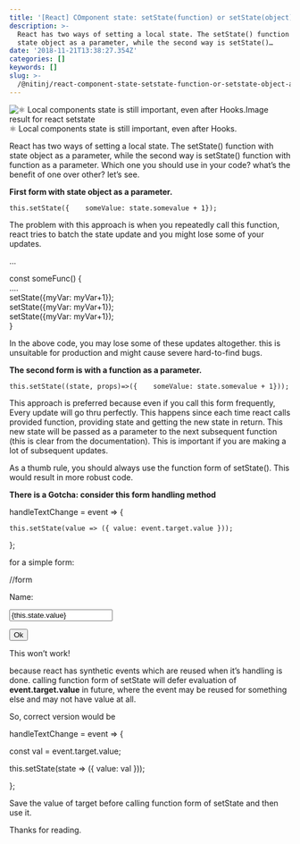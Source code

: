 ```yaml
---
title: '[React] COmponent state: setState(function) or setState(object)?'
description: >-
  React has two ways of setting a local state. The setState() function with
  state object as a parameter, while the second way is setState()…
date: '2018-11-21T13:38:27.354Z'
categories: []
keywords: []
slug: >-
  /@nitinj/react-component-state-setstate-function-or-setstate-object-a59d275e45d7
---
```


![⚛️ Local components state is still important, even after Hooks.Image result for react setstate](https://cdn-images-1.medium.com/max/800/1*JLfnJyOTlxwknAB9oQ4FFg.png)
⚛️ Local components state is still important, even after Hooks.

React has two ways of setting a local state. The setState() function with state object as a parameter, while the second way is setState() function with function as a parameter. Which one you should use in your code? what’s the benefit of one over other? let’s see.

**First form with state object as a parameter.**

```
this.setState({    someValue: state.somevalue + 1});
```

The problem with this approach is when you repeatedly call this function, react tries to batch the state update and you might lose some of your updates.

...

const someFunc() {  
    ....  
    setState({myVar: myVar+1});  
    setState({myVar: myVar+1});  
    setState({myVar: myVar+1});  
}

In the above code, you may lose some of these updates altogether. this is unsuitable for production and might cause severe hard-to-find bugs.

**The second form is with a function as a parameter.**

```
this.setState((state, props)=>({    someValue: state.somevalue + 1}));
```

This approach is preferred because even if you call this form frequently, Every update will go thru perfectly. This happens since each time react calls provided function, providing state and getting the new state in return. This new state will be passed as a parameter to the next subsequent function (this is clear from the documentation). This is important if you are making a lot of subsequent updates.

As a thumb rule, you should always use the function form of setState(). This would result in more robust code.

**There is a Gotcha: consider this form handling method**

handleTextChange = event => {

    this.setState(value => ({ value: event.target.value }));

};

for a simple form:

//form

<form onSubmit={this.handleSubmit}>

<label>Name:

<input type="text" value={this.state.value}   
onChange={this.handleTextChange} />  
</label>

<button type="submit">Ok</button>

</form>

This won’t work!

because react has synthetic events which are reused when it’s handling is done. calling function form of setState will defer evaluation of **event.target.value** in future, where the event may be reused for something else and may not have value at all.

So, correct version would be

handleTextChange = event => {

   const val = event.target.value;

   this.setState(state => ({ value: val }));

};

Save the value of target before calling function form of setState and then use it.

Thanks for reading.